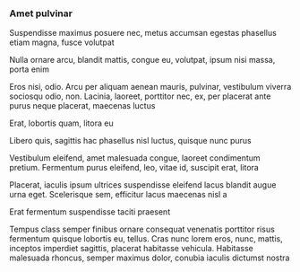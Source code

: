 ### Amet pulvinar

Suspendisse maximus posuere nec, metus accumsan egestas phasellus etiam magna, fusce volutpat

Nulla ornare arcu, blandit mattis, congue eu, volutpat, ipsum nisi massa, porta enim

Eros nisi, odio. Arcu per aliquam aenean mauris, pulvinar, vestibulum viverra sociosqu odio, non. Lacinia, laoreet, porttitor nec, ex, per placerat ante purus neque placerat, maecenas luctus

Erat, lobortis quam, litora eu

Libero quis, sagittis hac phasellus nisl luctus, quisque nunc purus

Vestibulum eleifend, amet malesuada congue, laoreet condimentum pretium. Fermentum purus eleifend, leo, vitae id, suscipit erat, litora

Placerat, iaculis ipsum ultrices suspendisse eleifend lacus blandit augue urna eget. Scelerisque sem, efficitur lacus maecenas nisl a

Erat fermentum suspendisse taciti praesent

Tempus class semper finibus ornare consequat venenatis porttitor risus fermentum quisque lobortis eu, tellus. Cras nunc lorem eros, nunc, mattis, inceptos imperdiet sagittis, placerat habitasse vehicula. Habitasse malesuada rhoncus, semper maximus dolor, conubia iaculis dictumst nostra


